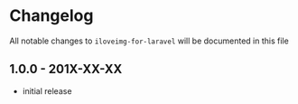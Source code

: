 # Changelog

All notable changes to `iloveimg-for-laravel` will be documented in this file

## 1.0.0 - 201X-XX-XX

- initial release
